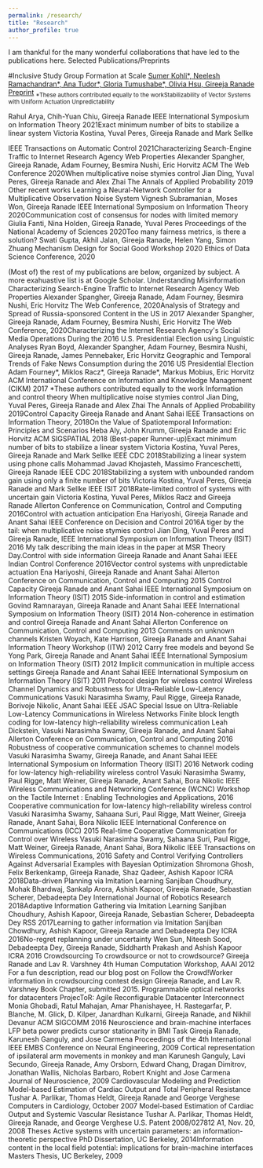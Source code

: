 ```yaml
---
permalink: /research/
title: "Research"
author_profile: true
---
```


I am thankful for the many wonderful collaborations that have led to the publications here.
Selected Publications/Preprints

#Inclusive Study Group Formation at Scale
[Sumer Kohli*, Neelesh Ramachandran*, Ana Tudor*, Gloria Tumushabe*, Olivia Hsu, Gireeja Ranade
Preprint](https://people.eecs.berkeley.edu/~gireeja/Papers/inclusivestudygroups.pdf)
<sub>*These authors contributed equally to the workStabilizability of Vector Systems with Uniform Actuation Unpredictability</sub>

Rahul Arya, Chih-Yuan Chiu, Gireeja Ranade
IEEE International Symposium on Information Theory 2021Exact minimum number of bits to stabilize a linear system
Victoria Kostina, Yuval Peres, Gireeja Ranade and Mark Sellke

IEEE Transactions on Automatic Control 2021Characterizing Search-Engine Traffic to Internet Research Agency Web Properties
Alexander Spangher, Gireeja Ranade, Adam Fourney, Besmira Nushi, Eric Horvitz
ACM The Web Conference 2020When multiplicative noise stymies control
Jian Ding, Yuval Peres, Gireeja Ranade and Alex Zhai
The Annals of Applied Probability 2019
Other recent works
Learning a Neural-Network Controller for a Multiplicative Observation Noise System
Vignesh Subramanian, Moses Won, Gireeja Ranade
IEEE International Symposium on Information Theory 2020Communication cost of consensus for nodes with limited memory
Giulia Fanti, Nina Holden, Gireeja Ranade, Yuval Peres
Proceedings of the National Academy of Sciences 2020Too many fairness metrics, is there a solution?
Swati Gupta, Akhil Jalan, Gireeja Ranade, Helen Yang, Simon Zhuang
Mechanism Design for Social Good Workshop 2020
Ethics of Data Science Conference, 2020

(Most of) the rest of my publications are below, organized by subject. A more exahuastive list is at Google Scholar.
Understanding Misinformation
Characterizing Search-Engine Traffic to Internet Research Agency Web Properties
Alexander Spangher, Gireeja Ranade, Adam Fourney, Besmira Nushi, Eric Horvitz
The Web Conference, 2020Analysis of Strategy and Spread of Russia-sponsored Content in the US in 2017
Alexander Spangher, Gireeja Ranade, Adam Fourney, Besmira Nushi, Eric Horvitz
The Web Conference, 2020Characterizing the Internet Research Agency's Social Media Operations During the 2016 U.S. Presidential Election using Linguistic Analyses
Ryan Boyd, Alexander Spangher, Adam Fourney, Besmira Nushi, Gireeja Ranade, James Pennebaker, Eric Horvitz
Geographic and Temporal Trends of Fake News Consumption during the 2016 US Presidential Election
Adam Fourney*, Miklos Racz*, Gireeja Ranade*, Markus Mobius, Eric Horvitz
ACM International Conference on Information and Knowledge Management (CIKM) 2017
*These authors contributed equally to the work
Information and control theory
When multiplicative noise stymies control
Jian Ding, Yuval Peres, Gireeja Ranade and Alex Zhai
The Annals of Applied Probability 2019Control Capacity
Gireeja Ranade and Anant Sahai
IEEE Transactions on Information Theory, 2018On the Value of Spatiotemporal Information: Principles and Scenarios
Heba Aly, John Krumm, Gireeja Ranade and Eric Horvitz
ACM SIGSPATIAL 2018 (Best-paper Runner-up)Exact minimum number of bits to stabilize a linear system
Victoria Kostina, Yuval Peres, Gireeja Ranade and Mark Sellke
IEEE CDC 2018Stabilizing a linear system using phone calls
Mohammad Javad Khojasteh, Massimo Franceschetti, Gireeja Ranade
IEEE CDC 2018Stabilizing a system with unbounded random gain using only a finite number of bits
Victoria Kostina, Yuval Peres, Gireeja Ranade and Mark Sellke
IEEE ISIT 2018Rate-limited control of systems with uncertain gain
Victoria Kostina, Yuval Peres, Miklos Racz and Gireeja Ranade
Allerton Conference on Communication, Control and Computing 2016Control with actuation anticipation
Ena Hariyoshi, Gireeja Ranade and Anant Sahai
IEEE Conference on Decision and Control 2016A tiger by the tail: when multiplicative noise stymies control
Jian Ding, Yuval Peres and Gireeja Ranade,
IEEE International Symposium on Information Theory (ISIT) 2016
My talk describing the main ideas in the paper at MSR Theory Day.Control with side information
Gireeja Ranade and Anant Sahai
IEEE Indian Control Conference 2016Vector control systems with unpredictable actuation
Ena Hariyoshi, Gireeja Ranade and Anant Sahai
Allerton Conference on Communication, Control and Computing 2015
Control Capacity
Gireeja Ranade and Anant Sahai
IEEE International Symposium on Information Theory (ISIT) 2015
Side-information in control and estimation
Govind Ramnarayan, Gireeja Ranade and Anant Sahai
IEEE International Symposium on Information Theory (ISIT) 2014
Non-coherence in estimation and control
Gireeja Ranade and Anant Sahai
Allerton Conference on Communication, Control and Computing 2013
Comments on unknown channels
Kristen Woyach, Kate Harrison, Gireeja Ranade and Anant Sahai
Information Theory Workshop (ITW) 2012
Carry free models and beyond
Se Yong Park, Gireeja Ranade and Anant Sahai
IEEE International Symposium on Information Theory (ISIT) 2012
Implicit communication in multiple access settings
Gireeja Ranade and Anant Sahai
IEEE International Symposium on Information Theory (ISIT) 2011
Protocol design for wireless control
Wireless Channel Dynamics and Robustness for Ultra-Reliable Low-Latency Communications
Vasuki Narasimha Swamy, Paul Rigge, Gireeja Ranade, Borivoje Nikolic, Anant Sahai
IEEE JSAC Special Issue on Ultra-Reliable Low-Latency Communications in Wireless Networks
Finite block length coding for low-latency high-reliability wireless communication
Leah Dickstein, Vasuki Narasimha Swamy, Gireeja Ranade, and Anant Sahai
Allerton Conference on Communication, Control and Computing 2016
Robustness of cooperative communication schemes to channel models
Vasuki Narasimha Swamy, Gireeja Ranade, and Anant Sahai
IEEE International Symposium on Information Theory (ISIT) 2016
Network coding for low-latency high-reliability wireless control
Vasuki Narasimha Swamy, Paul Rigge, Matt Weiner, Gireeja Ranade, Anant Sahai, Bora Nikolic
IEEE Wireless Communications and Networking Conference (WCNC) Workshop on the Tactile Internet : Enabling Technologies and Applications, 2016
Cooperative communication for low-latency high-reliability wireless control
Vasuki Narasimha Swamy, Sahaana Suri, Paul Rigge, Matt Weiner, Gireeja Ranade, Anant Sahai, Bora Nikolic
IEEE International Conference on Communications (ICC) 2015
Real-time Cooperative Communication for Control over Wireless
Vasuki Narasimha Swamy, Sahaana Suri, Paul Rigge, Matt Weiner, Gireeja Ranade, Anant Sahai, Bora Nikolic
IEEE Transactions on Wireless Communications, 2016
Safety and Control
Verifying Controllers Against Adversarial Examples with Bayesian Optimization
Shromona Ghosh, Felix Berkenkamp, Gireeja Ranade, Shaz Qadeer, Ashish Kapoor
ICRA 2018Data-driven Planning via Imitation Learning
Sanjiban Choudhury, Mohak Bhardwaj, Sankalp Arora, Ashish Kapoor, Gireeja Ranade, Sebastian Scherer, Debadeepta Dey
International Journal of Robotics Research 2018Adaptive Information Gathering via Imitation Learning
Sanjiban Choudhury, Ashish Kapoor, Gireeja Ranade, Sebastian Scherer, Debadeepta Dey
RSS 2017Learning to gather information via Imitation
Sanjiban Chowdhury, Ashish Kapoor, Gireeja Ranade and Debadeepta Dey
ICRA 2016No-regret replanning under uncertainty
Wen Sun, Niteesh Sood, Debadeepta Dey, Gireeja Ranade, Siddharth Prakash and Ashish Kapoor
ICRA 2016
Crowdsourcing
To crowdsource or not to crowdsource?
Gireeja Ranade and Lav R. Varshney
4th Human Computation Workshop, AAAI 2012
For a fun description, read our blog post on Follow the Crowd!Worker information in crowdsourcing contest design
Gireeja Ranade, and Lav R. Varshney
Book Chapter, submitted 2015.
Programmable optical networks for datacenters
ProjecToR: Agile Reconfigurable Datacenter Interconnect
Monia Ghobadi, Ratul Mahajan, Amar Phanishayee, H. Rastegarfar, P. Blanche, M. Glick, D. Kilper, Janardhan Kulkarni, Gireeja Ranade, and Nikhil Devanur
ACM SIGCOMM 2016
Neuroscience and brain-machine interfaces
LFP beta power predicts cursor stationarity in BMI Task
Gireeja Ranade, Karunesh Ganguly, and Jose Carmena
Proceedings of the 4th International IEEE EMBS Conference on Neural Engineering, 2009
Cortical representation of ipsilateral arm movements in monkey and man
Karunesh Ganguly, Lavi Secundo, Gireeja Ranade, Amy Orsborn, Edward Chang, Dragan Dimitrov, Jonathan Wallis, Nicholas Barbaro, Robert Knight and Jose Carmena
Journal of Neuroscience, 2009
Cardiovascular Modeling and Prediction
Model-based Estimation of Cardiac Output and Total Peripheral Resistance
Tushar A. Parlikar, Thomas Heldt, Gireeja Ranade and George Verghese
Computers in Cardiology, October 2007
Model-based Estimation of Cardiac Output and Systemic Vascular Resistance
Tushar A. Parlikar, Thomas Heldt, Gireeja Ranade, and George Verghese
U.S. Patent 2008/027812 A1, Nov. 20, 2008
Theses
Active systems with uncertain parameters: an information-theoretic perspective
PhD Dissertation, UC Berkeley, 2014Information content in the local field potential: implications for brain-machine interfaces
Masters Thesis, UC Berkeley, 2009
